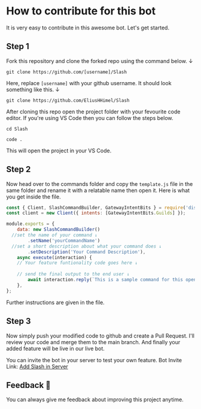# How to contribute for this bot

It is very easy to contribute in this awesome bot.
Let's get started.

## Step 1
Fork this repository and clone the forked repo using the command below. ↓ 
```
git clone https://github.com/[username]/Slash
```
Here, replace `[username]` with your github username. It should look something like this. ↓ 
```
git clone https://github.com/EliusHHimel/Slash
```
After cloning this repo open the project folder with your fevourite code editor. If you're using VS Code then you can follow the steps below.

```
cd Slash
```
```
code .
```
This will open the project in your VS Code.

## Step 2
Now head over to the commands folder and copy the `template.js` file in the same folder and rename it with a relatable name then open it.
Here is what you get inside the file.
```js
const { Client, SlashCommandBuilder, GatewayIntentBits } = require('discord.js');
const client = new Client({ intents: [GatewayIntentBits.Guilds] });

module.exports = {
	data: new SlashCommandBuilder()
  //set the name of your command ↓ 
		.setName('yourCommandName')
  //set a short description about what your command does ↓  
		.setDescription('Your Command Description'),
	async execute(interaction) {
    // Your feature funtionality code goes here ↓ 
    
    // send the final output to the end user ↓ 
		await interaction.reply(`This is a sample command for this open source project. More details in our GitHub Repository. \n GitHub: https://github.com/EliusHHimel/Slash`);
	},
};
```
Further instructions are given in the file.

## Step 3
Now simply push your modified code to github and create a Pull Request. I'll review your code and merge them to the main branch. And finally your added feature will be live in our live bot.

You can invite the bot in your server to test your own feature.
Bot Invite Link: [Add Slash in Server](https://discord.com/api/oauth2/authorize?client_id=1053590161897816114&permissions=8&scope=bot%20applications.commands)


## Feedback 🚀
You can always give me feedback about improving this project anytime.